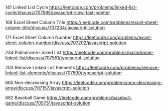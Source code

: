 141 Linked List Cycle
https://leetcode.com/problems/linked-list-cycle/discuss/707585/javascript-slow-fast-pointer

168 Excel Sheet Column Title
https://leetcode.com/problems/excel-sheet-column-title/discuss/707234/javascript-solution

171 Excel Sheet Column Number
https://leetcode.com/problems/excel-sheet-column-number/discuss/707202/javascript-solution

234 Palindrome Linked List
https://leetcode.com/problems/palindrome-linked-list/discuss/707551/typescript-solution

203 Remove Linked List Elements
https://leetcode.com/problems/remove-linked-list-elements/discuss/707509/typescript-solution

665 Non-decreasing Array
https://leetcode.com/problems/non-decreasing-array/discuss/707157/javascript-solution

682 Baseball Game
https://leetcode.com/problems/baseball-game/discuss/705731/javascript-solution